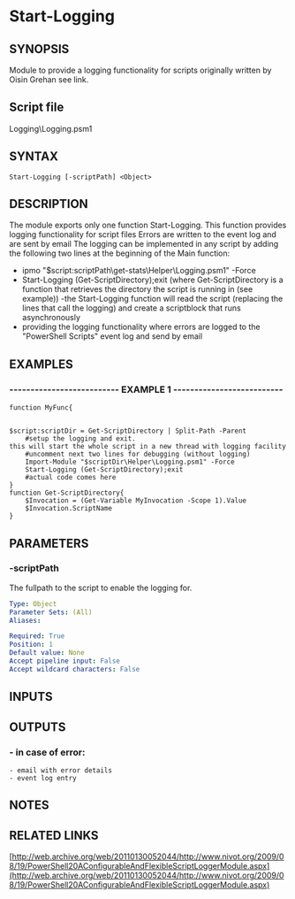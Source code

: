 # Start-Logging

## SYNOPSIS
Module to provide a logging functionality for scripts originally written by Oisin Grehan
see link.

## Script file
Logging\Logging.psm1

## SYNTAX

```
Start-Logging [-scriptPath] <Object>
```

## DESCRIPTION
The module exports only one function Start-Logging.
This function provides logging 
functionality for script files
Errors are written to the event log and are sent by email
The logging can be implemented in any script by adding the following two lines at the beginning of the Main function:
- ipmo "$script:scriptPath\get-stats\Helper\Logging.psm1" -Force
- Start-Logging (Get-ScriptDirectory);exit (where Get-ScriptDirectory is a function that retrieves the directory the script is running in (see example))
-the Start-Logging function will read the script (replacing the lines that call the logging) and create a scriptblock that runs asynchronously
- providing the logging functionality where errors are logged to the "PowerShell Scripts" event log and send by email

## EXAMPLES

### -------------------------- EXAMPLE 1 --------------------------
```
function MyFunc{


$script:scriptDir = Get-ScriptDirectory | Split-Path -Parent
	#setup the logging and exit.
this will start the whole script in a new thread with logging facility
	#uncomment next two lines for debugging (without logging)
	Import-Module "$scriptDir\Helper\Logging.psm1" -Force
	Start-Logging (Get-ScriptDirectory);exit
	#actual code comes here
}
function Get-ScriptDirectory{
	$Invocation = (Get-Variable MyInvocation -Scope 1).Value
	$Invocation.ScriptName
}
```
## PARAMETERS

### -scriptPath
The fullpath to the script to enable the logging for.

```yaml
Type: Object
Parameter Sets: (All)
Aliases: 

Required: True
Position: 1
Default value: None
Accept pipeline input: False
Accept wildcard characters: False
```

## INPUTS

## OUTPUTS

### - in case of error:
	- email with error details
	- event log entry

## NOTES

## RELATED LINKS

[http://web.archive.org/web/20110130052044/http://www.nivot.org/2009/08/19/PowerShell20AConfigurableAndFlexibleScriptLoggerModule.aspx](http://web.archive.org/web/20110130052044/http://www.nivot.org/2009/08/19/PowerShell20AConfigurableAndFlexibleScriptLoggerModule.aspx)




